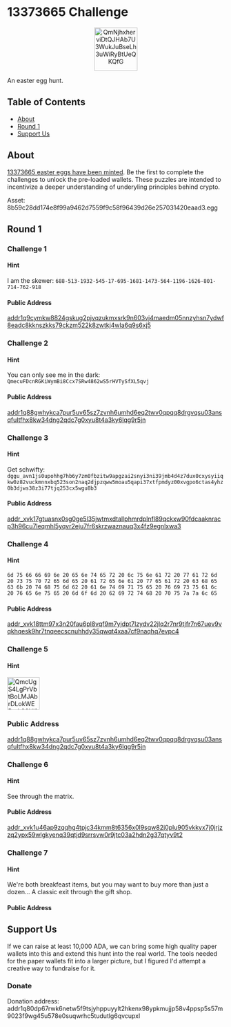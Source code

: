 
# 13373665 Challenge
<p align="center">
<img height="100px" src="https://infura-ipfs.io/ipfs/QmNjhxherviDtQJHAb7U3WukJuBseLh3uWiRyBtUeQKQfG" alt="QmNjhxherviDtQJHAb7U3WukJuBseLh3uWiRyBtUeQKQfG" title="">
</p>

An easter egg hunt.

## Table of Contents  

- [About](#about)
- [Round 1](#round-1)
- [Support Us](#support-us)

## About

[13373665 easter eggs have been minted](https://cardanoscan.io/token/8b59c28dd174e8f99a9462d7559f9c58f96439d26e257031420eaad3.egg). Be the first to complete the challenges to unlock the pre-loaded wallets. These puzzles are intended to incentivize a deeper understanding of underyling principles behind crypto.

Asset: 8b59c28dd174e8f99a9462d7559f9c58f96439d26e257031420eaad3.egg


## Round 1

### Challenge 1

#### Hint
I am the skewer: `688-513-1932-545-17-695-1681-1473-564-1196-1626-801-714-762-918`

#### Public Address

[addr1q9cymkw8824gskug2pjvqzukmxsrk9n603vj4maedm05nnzyhsn7ydwf8eadc8kknszkks79ckzm522k8zwtkj4wla6q9s6xj5](https://cardanoscan.io/address/01704dd9c73aaa885b885064c00b96d9a03b167a7c592aefb96edf49cc44bc27e235c93e7adc1ed69c056b43c5c585ba2956389cbb4aaeff74)

### Challenge 2

#### Hint
You can only see me in the dark: `QmecuFDcnRGKiWymBi8Ccx7SRw4862wS5rHVTySfXL5qvj`

#### Public Address

[addr1q88gwhykca7pur5uv65sz7zvnh6umhd6eq2twv0qpqq8drgvqsu03ansqfultfhx8kw34dng2qdc7g0xyu8t4a3ky6lqg9r5jn](https://cardanoscan.io/address/addr1q88gwhykca7pur5uv65sz7zvnh6umhd6eq2twv0qpqq8drgvqsu03ansqfultfhx8kw34dng2qdc7g0xyu8t4a3ky6lqg9r5jn)

### Challenge 3

#### Hint

Get schwifty: `dggu_avn1js0upohhg7hb6y7zm0fbzitw9apgzai2snyi3ni39jmb4d4z7dux0cxysyiiqkw0z82vuckmnnxbq523son2naq2djpzqww5moau5qapi37xtfpmdyz00xvgpo6ctas4yhz0b3djws38z3i77tjq253cx5wgu8b3`

#### Public Address

[addr_xvk17gtuasnx0sg0ge5l35jwtmxdtallphmrdplnfl89qckxw90fdcaaknracp3h96cu7leqmhl5yqvr2eju7fr6skrzwaznauq3x4fz9egnlxwa3](https://cardanoscan.io/address/addr_xvk17gtuasnx0sg0ge5l35jwtmxdtallphmrdplnfl89qckxw90fdcaaknracp3h96cu7leqmhl5yqvr2eju7fr6skrzwaznauq3x4fz9egnlxwa3)

### Challenge 4

#### Hint
```
6d 75 66 66 69 6e 20 65 6e 74 65 72 20 6c 75 6e 61 72 20 77 61 72 6d 20 73 75 70 72 65 6d 65 20 61 72 65 6e 61 20 77 65 61 72 20 63 68 65 63 6b 20 74 68 75 6d 62 20 61 6e 74 69 71 75 65 20 76 69 73 75 61 6c 20 76 65 6e 75 65 20 6d 6f 6d 20 62 69 72 74 68 20 70 75 7a 7a 6c 65
```

#### Public Address

[addr_xvk18ttm97x3n20fau6pl8vqf9m7yjdpt7lzydv22jlq2r7nr9tjfr7n67uev9vqkhqesk9hr7tnqeecscnuhhdy35qwqt4xaa7cf9naqhq7evpc4](https://cardanoscan.io/address/addr_xvk18ttm97x3n20fau6pl8vqf9m7yjdpt7lzydv22jlq2r7nr9tjfr7n67uev9vqkhqesk9hr7tnqeecscnuhhdy35qwqt4xaa7cf9naqhq7evpc4)

### Challenge 5

#### Hint

<img height="75px" src="https://infura-ipfs.io/ipfs/QmcUgS4LgPrVbtBoLMJAbrDLokWEDxJt36Uj1NHsReTUHh" alt="QmcUgS4LgPrVbtBoLMJAbrDLokWEDxJt36Uj1NHsReTUHh" title="">

### Public Address

[addr1q88gwhykca7pur5uv65sz7zvnh6umhd6eq2twv0qpqq8drgvqsu03ansqfultfhx8kw34dng2qdc7g0xyu8t4a3ky6lqg9r5jn](https://cardanoscan.io/address/addr1q88gwhykca7pur5uv65sz7zvnh6umhd6eq2twv0qpqq8drgvqsu03ansqfultfhx8kw34dng2qdc7g0xyu8t4a3ky6lqg9r5jn)


### Challenge 6

#### Hint

See through the matrix.

#### Public Address

[addr_xvk1u46ap9zqqhg4tpjc34kmm8t6356x0l9sqw82j0plu905vkkyx7j0jrjzzq2ypx59wlgkyenq39qtjd9srrsvw0r9jtc03a2hdn2g37qtyv9t2](https://cardanoscan.io/address/addr_xvk1u46ap9zqqhg4tpjc34kmm8t6356x0l9sqw82j0plu905vkkyx7j0jrjzzq2ypx59wlgkyenq39qtjd9srrsvw0r9jtc03a2hdn2g37qtyv9t2)

### Challenge 7

#### Hint

We're both breakfeast items, but you may want to buy more than just a dozen... A classic exit through the gift shop.

#### Public Address

## Support Us

If we can raise at least 10,000 ADA, we can bring some high quality paper wallets into this and extend this hunt into the real world. The tools needed for the paper wallets fit into a larger picture, but I figured I'd attempt a creative way to fundraise for it.

### Donate
Donation address: addr1q80dp67rwk6netw5f9tsjyhppuyylt2hkenx98ypkmujjp58v4ppsp5s57m9023f9wg45u578e0suqwrhc5tudutlg6qvcupxl
